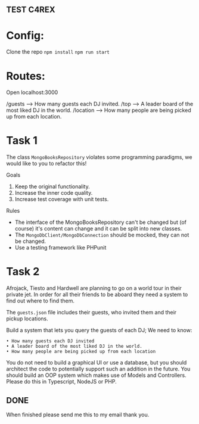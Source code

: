 ## TEST C4REX

# Config:
Clone the repo 
`npm install`
`npm run start`


# Routes:
 Open localhost:3000

 /guests --> How many guests each DJ invited.
 /top --> A leader board of the most liked DJ in the world. 
 /location --> How many people are being picked up from each location.

# Task 1

The class `MongoBooksRepository` violates some programming paradigms, we would like to you to refactor this!

Goals

1) Keep the original functionality.
2) Increase the inner code quality.
3) Increase test coverage with unit tests.

Rules

- The interface of the MongoBooksRepository can't be changed but (of course) it's content can change and it can be split into new classes.
- The `MongoDbClient/MongoDbConnection` should be mocked, they can not be changed.
- Use a testing framework like PHPunit


# Task 2

Afrojack, Tiesto and Hardwell are planning to go on a world tour in their private jet. In order for all their friends to be aboard they need a system to find out where to find them.
 
The `guests.json` file includes their guests, who invited them and their pickup locations. 
 
Build a system that lets you query the guests of each DJ; We need to know: 

    • How many guests each DJ invited
    • A leader board of the most liked DJ in the world. 
    • How many people are being picked up from each location
 
You do not need to build a graphical UI or use a database, but you should architect the code to potentially support such an addition in the future. You should build an OOP system which makes use of Models and Controllers. Please do this in Typescript, NodeJS or PHP. 


## DONE

When finished please send me this to my email thank you.

